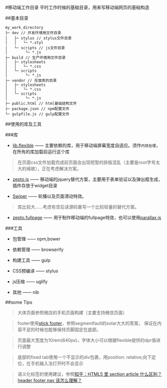#移动端工作目录
平时工作时候的基础目录，用来写移动端网页的基础构造

##基本目录

```
my_work_directory
├─ dev // 开发环境用文件目录
│   ├─ stylus // stylus文件目录
│   │   └─ *.styl
│   └─ scripts // js文件目录
│        └─ *.js
├─ build // 生产环境用文件目录
│   ├─ stylesheets
│   │   └─ *.css
│   └─ scripts
│        └─ *.js
├─ vendor // 存放库的目录
│   ├─ stylesheets
│   │   └─ *.css
│   └─ scripts
│        └─ *.js
├─ public.html // html基础结构文件
├─ package.json // npm配置文件
└─ gulpfile.js // gulp配置文件
```

##使用的库及工具

###库

* [lib.flexible](https://github.com/amfe/lib.flexible) ——
主要依赖的库，用于移动端屏幕宽度自适应。须作`内敛处理`，在所有的库加载前运行这个库
> 在页面css文件加载完成前页面会出现短暂的排版混乱（主要是root字号太大的缘故），正在考虑解决方案。

* [zepto.js](https://github.com/madrobby/zepto) ——
移动端的jquery替代方案，主要用于表单验证以及弹出框生成，插件存放于widget目录

* [Swiper](https://github.com/nolimits4web/Swiper) ——
轮播以及页面滑动特效。
> 库比较大……考虑有空后读源码重写一个比较轻量的替代方案。

* [zepto.fullpage](https://github.com/yanhaijing/zepto.fullpage) ——
用于制作移动端的fullpage特效，也可以使用[parallax.js](https://github.com/hahnzhu/parallax.js)

###工具

* 包管理 —— npm,bower

* 依赖管理 —— browserify

* 构建工具 —— gulp

* CSS预编译 —— stylus

* js压缩 —— uglify

* 其他 —— nib

##some Tips

> 大体页面参照微店的手机页面构建（主要支持微信页面）

> footer使用[stick footer](http://segmentfault.com/q/1010000002521442)，参照segmentfault的solar大大的答案，
保证在内容不足的时候也能够保持页脚固定在底部。

> 页面最大宽度为10rem(640px)，字体大小可以根据flexible提供的dpr值进行调整

> 底部的fixed tab使用一个不显示的div包裹，用position: relative;向下定位，在手机输入法打开时不会显示

> 语义化标签的使用建议，参照[知乎：HTML5 里 section article 什么区别？header footer nav 该怎么理解？](http://www.zhihu.com/question/20308005)